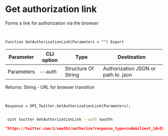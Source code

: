 ﻿---
sidebar_position: 1
---

# Get authorization link
 Forms a link for authorization via the browser


<br/>


`Function GetAuthorizationLink(Parameters = "") Export`

 | Parameter | CLI option | Type | Destination |
 |-|-|-|-|
 | Parameters | --auth | Structure Of String | Authorization JSON or path to .json |

 
 Returns: String - URL for browser transition

<br/>




```bsl title="Code example"
Response = OPI_Twitter.GetAuthorizationLink(Parameters);
```
	


```sh title="CLI command example"
 
 oint twitter GetAuthorizationLink --auth %auth%

```

```json title="Result"
"https://twitter.com/i/oauth2/authorize?response_type=code&client_id=ZG1vSmxlVTJXYi05M2c0ek9iV246MTpjaQ&redirect_uri=https%3A%2F%2Fapi.athenaeum.digital%2Fopi%2Fhs%2Ftwitter&scope=tweet.read%20tweet.write%20tweet.moderate.write%20users.read%20follows.read%20follows.write%20offline.access%20space.read%20mute.read%20mute.write%20like.read%20like.write%20list.read%20list.write%20block.read%20block.write%20bookmark.read%20bookmark.write&state=state&code_challenge=challenge&code_challenge_method=plain"
```
